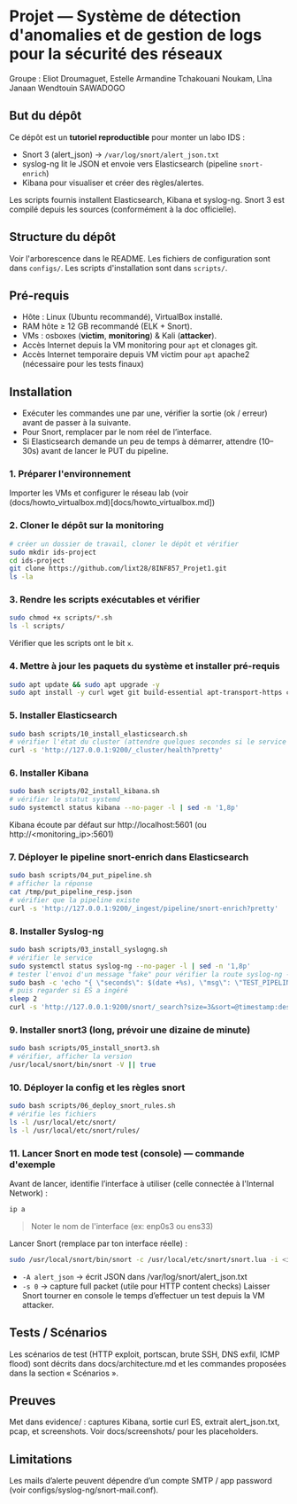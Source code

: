 # Projet — Système de détection d'anomalies et de gestion de logs pour la sécurité des réseaux
Groupe : Eliot Droumaguet, Estelle Armandine Tchakouani Noukam, Lîna Janaan Wendtouin SAWADOGO

## But du dépôt
Ce dépôt est un **tutoriel reproductible** pour monter un labo IDS :  
- Snort 3 (alert_json) → `/var/log/snort/alert_json.txt`  
- syslog-ng lit le JSON et envoie vers Elasticsearch (pipeline `snort-enrich`)  
- Kibana pour visualiser et créer des règles/alertes.

Les scripts fournis installent Elasticsearch, Kibana et syslog-ng. Snort 3 est compilé depuis les sources (conformément à la doc officielle).

## Structure du dépôt
Voir l'arborescence dans le README. Les fichiers de configuration sont dans `configs/`. Les scripts d'installation sont dans `scripts/`.

## Pré-requis
- Hôte : Linux (Ubuntu recommandé), VirtualBox installé.
- RAM hôte ≥ 12 GB recommandé (ELK + Snort).
- VMs : osboxes (**victim**, **monitoring**) & Kali (**attacker**).
- Accès Internet depuis la VM monitoring pour `apt` et clonages git.
- Accès Internet temporaire depuis VM victim pour `apt` apache2 (nécessaire pour les tests finaux)

## Installation
- Exécuter les commandes une par une, vérifier la sortie (ok / erreur) avant de passer à la suivante.  
- Pour Snort, remplacer <interface> par le nom réel de l’interface.  
- Si Elasticsearch demande un peu de temps à démarrer, attendre (10–30s) avant de lancer le PUT du pipeline.  

### 1. Préparer l'environnement 
Importer les VMs et configurer le réseau lab (voir (docs/howto_virtualbox.md)[docs/howto_virtualbox.md])

### 2. Cloner le dépôt sur la monitoring
```bash
# créer un dossier de travail, cloner le dépôt et vérifier
sudo mkdir ids-project
cd ids-project
git clone https://github.com/lixt28/8INF857_Projet1.git
ls -la
```

### 3. Rendre les scripts exécutables et vérifier
```bash
sudo chmod +x scripts/*.sh
ls -l scripts/
```
Vérifier que les scripts ont le bit `x`.

### 4. Mettre à jour les paquets du système et installer pré-requis
```bash
sudo apt update && sudo apt upgrade -y
sudo apt install -y curl wget git build-essential apt-transport-https ca-certificates gnupg
```

### 5. Installer Elasticsearch
```bash
sudo bash scripts/10_install_elasticsearch.sh
# vérifier l'état du cluster (attendre quelques secondes si le service démarre)
curl -s 'http://127.0.0.1:9200/_cluster/health?pretty'
```

### 6. Installer Kibana
```bash
sudo bash scripts/02_install_kibana.sh
# vérifier le statut systemd
sudo systemctl status kibana --no-pager -l | sed -n '1,8p'
```
Kibana écoute par défaut sur http://localhost:5601 (ou http://<monitoring_ip>:5601)

### 7. Déployer le pipeline snort-enrich dans Elasticsearch
```bash
sudo bash scripts/04_put_pipeline.sh
# afficher la réponse
cat /tmp/put_pipeline_resp.json
# vérifier que la pipeline existe
curl -s 'http://127.0.0.1:9200/_ingest/pipeline/snort-enrich?pretty'
```

### 8. Installer Syslog-ng
```bash
sudo bash scripts/03_install_syslogng.sh
# vérifier le service
sudo systemctl status syslog-ng --no-pager -l | sed -n '1,8p'
# tester l'envoi d'un message "fake" pour vérifier la route syslog-ng -> ES :
sudo bash -c 'echo "{ \"seconds\": $(date +%s), \"msg\": \"TEST_PIPELINE\", \"rule\": \"0:0:0\" }" >> /var/log/snort/alert_json.txt'
# puis regarder si ES a ingéré
sleep 2
curl -s 'http://127.0.0.1:9200/snort/_search?size=3&sort=@timestamp:desc&pretty'
```

### 9. Installer snort3 (long, prévoir une dizaine de minute)
```bash
sudo bash scripts/05_install_snort3.sh
# vérifier, afficher la version
/usr/local/snort/bin/snort -V || true
```

### 10. Déployer la config et les règles snort
```bash
sudo bash scripts/06_deploy_snort_rules.sh
# vérifie les fichiers
ls -l /usr/local/etc/snort/
ls -l /usr/local/etc/snort/rules/
```

### 11. Lancer Snort en mode test (console) — commande d'exemple
Avant de lancer, identifie l’interface à utiliser (celle connectée à l'Internal Network) :
```bash
ip a
```
> Noter le nom de l'interface (ex: enp0s3 ou ens33)

Lancer Snort (remplace <interface> par ton interface réelle) :
```bash
sudo /usr/local/snort/bin/snort -c /usr/local/etc/snort/snort.lua -i <interface> -A alert_json -l /var/log/snort -k none -s 0
```
- `-A alert_json` → écrit JSON dans /var/log/snort/alert_json.txt
- `-s 0` → capture full packet (utile pour HTTP content checks)
Laisser Snort tourner en console le temps d’effectuer un test depuis la VM attacker.


## Tests / Scénarios
Les scénarios de test (HTTP exploit, portscan, brute SSH, DNS exfil, ICMP flood) sont décrits dans docs/architecture.md et les commandes proposées dans la section « Scénarios ».

## Preuves
Met dans evidence/ : captures Kibana, sortie curl ES, extrait alert_json.txt, pcap, et screenshots. Voir docs/screenshots/ pour les placeholders.

## Limitations
Les mails d’alerte peuvent dépendre d’un compte SMTP / app password (voir configs/syslog-ng/snort-mail.conf).


   
